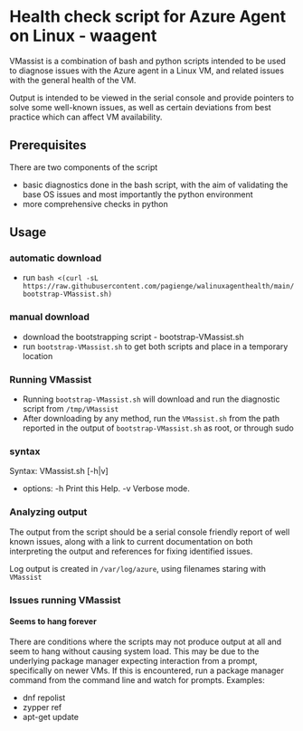 # Health check script for Azure Agent on Linux - waagent
VMassist is a combination of bash and python scripts intended to be used to diagnose issues with the Azure agent in a Linux VM, and related issues with the general health of the VM.

Output is intended to be viewed in the serial console and provide pointers to solve some well-known issues, as well as certain deviations from best practice which can affect VM availability.

## Prerequisites
There are two components of the script
- basic diagnostics done in the bash script, with the aim of validating the base OS issues and most importantly the python environment
- more comprehensive checks in python

## Usage
### automatic download
- run `bash <(curl -sL https://raw.githubusercontent.com/pagienge/walinuxagenthealth/main/bootstrap-VMassist.sh)`

### manual download
- download the bootstrapping script - bootstrap-VMassist.sh
- run `bootstrap-VMassist.sh` to get both scripts and place in a temporary location

### Running VMassist
- Running `bootstrap-VMassist.sh` will download and run the diagnostic script from `/tmp/VMassist`
- After downloading by any method, run the `VMassist.sh` from the path reported in the output of `bootstrap-VMassist.sh` as root, or through sudo

### syntax
Syntax: VMassist.sh [-h|v]
- options:
   -h     Print this Help.
   -v     Verbose mode.

### Analyzing output
The output from the script should be a serial console friendly report of well known issues, along with a link to current documentation on both interpreting the output and references for fixing identified issues.

Log output is created in `/var/log/azure`, using filenames staring with `VMassist`

### Issues running VMassist
#### Seems to hang forever
There are conditions where the scripts may not produce output at all and seem to hang without causing system load.  This may be due to the underlying package manager expecting interaction from a prompt, specifically on newer VMs.  If this is encountered, run a package manager command from the command line and watch for prompts.  Examples:
- dnf repolist
- zypper ref
- apt-get update
